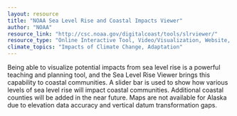 ```yaml
---
layout: resource
title: "NOAA Sea Level Rise and Coastal Impacts Viewer"
author: "NOAA"
resource_link: "http://csc.noaa.gov/digitalcoast/tools/slrviewer/"
resource_type: "Online Interactive Tool, Video/Visualization, Website, Data"
climate_topics: "Impacts of Climate Change, Adaptation"
---
```


Being able to visualize potential impacts from sea level rise is a powerful teaching and planning tool, and the Sea Level Rise Viewer brings this capability to coastal communities. A slider bar is used to show how various levels of sea level rise will impact coastal communities. Additional coastal counties will be added in the near future. Maps are not available for Alaska due to elevation data accuracy and vertical datum transformation gaps.
